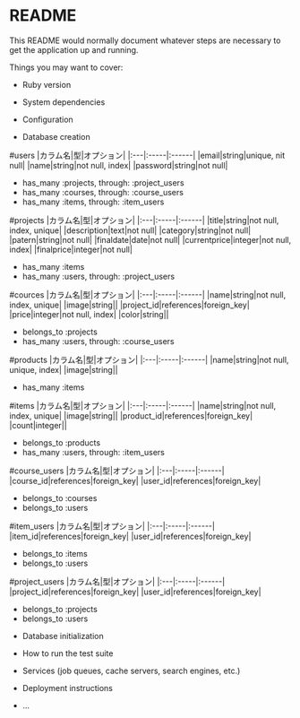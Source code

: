 # README

This README would normally document whatever steps are necessary to get the
application up and running.

Things you may want to cover:

* Ruby version

* System dependencies

* Configuration

* Database creation

#users
|カラム名|型|オプション|
|:---|:-----|:------|
|email|string|unique, nit null|
|name|string|not null, index|
|password|string|not null|
- has_many :projects, through: :project_users
- has_many :courses, through: :course_users
- has_many :items, through: :item_users

#projects
|カラム名|型|オプション|
|:---|:-----|:------|
|title|string|not null, index, unique|
|description|text|not null|
|category|string|not null|
|patern|string|not null|
|finaldate|date|not null|
|currentprice|integer|not null, index|
|finalprice|integer|not null|
- has_many :items
- has_many :users, through: :project_users

#cources
|カラム名|型|オプション|
|:---|:-----|:------|
|name|string|not null, index, unique|
|image|string||
|project_id|references|foreign_key|
|price|integer|not null, index|
|color|string||
- belongs_to :projects
- has_many :users, through: :course_users

#products
|カラム名|型|オプション|
|:---|:-----|:------|
|name|string|not null, unique, index|
|image|string||
- has_many :items

#items
|カラム名|型|オプション|
|:---|:-----|:------|
|name|string|not null, index, unique|
|image|string||
|product_id|references|foreign_key|
|count|integer||
- belongs_to :products
- has_many :users, through: :item_users

#course_users
|カラム名|型|オプション|
|:---|:-----|:------|
|course_id|references|foreign_key|
|user_id|references|foreign_key|
- belongs_to :courses
- belongs_to :users

#item_users
|カラム名|型|オプション|
|:---|:-----|:------|
|item_id|references|foreign_key|
|user_id|references|foreign_key|
- belongs_to :items
- belongs_to :users

#project_users
|カラム名|型|オプション|
|:---|:-----|:------|
|project_id|references|foreign_key|
|user_id|references|foreign_key|
- belongs_to :projects
- belongs_to :users


* Database initialization

* How to run the test suite

* Services (job queues, cache servers, search engines, etc.)

* Deployment instructions

* ...
